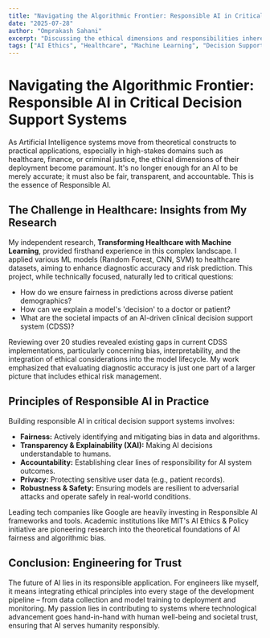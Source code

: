 ```yaml
---
title: "Navigating the Algorithmic Frontier: Responsible AI in Critical Decision Support Systems"
date: "2025-07-28"
author: "Omprakash Sahani"
excerpt: "Discussing the ethical dimensions and responsibilities inherent in deploying AI for critical decision-making, particularly in sensitive domains like healthcare."
tags: ["AI Ethics", "Healthcare", "Machine Learning", "Decision Support", "Responsible AI", "Fairness"]
---
```


# Navigating the Algorithmic Frontier: Responsible AI in Critical Decision Support Systems

As Artificial Intelligence systems move from theoretical constructs to practical applications, especially in high-stakes domains such as healthcare, finance, or criminal justice, the ethical dimensions of their deployment become paramount. It's no longer enough for an AI to be merely accurate; it must also be fair, transparent, and accountable. This is the essence of Responsible AI.

## The Challenge in Healthcare: Insights from My Research

My independent research, **Transforming Healthcare with Machine Learning**, provided firsthand experience in this complex landscape. I applied various ML models (Random Forest, CNN, SVM) to healthcare datasets, aiming to enhance diagnostic accuracy and risk prediction. This project, while technically focused, naturally led to critical questions:

* How do we ensure fairness in predictions across diverse patient demographics?
* How can we explain a model's 'decision' to a doctor or patient?
* What are the societal impacts of an AI-driven clinical decision support system (CDSS)?

Reviewing over 20 studies revealed existing gaps in current CDSS implementations, particularly concerning bias, interpretability, and the integration of ethical considerations into the model lifecycle. My work emphasized that evaluating diagnostic accuracy is just one part of a larger picture that includes ethical risk management.

## Principles of Responsible AI in Practice

Building responsible AI in critical decision support systems involves:

* **Fairness:** Actively identifying and mitigating bias in data and algorithms.
* **Transparency & Explainability (XAI):** Making AI decisions understandable to humans.
* **Accountability:** Establishing clear lines of responsibility for AI system outcomes.
* **Privacy:** Protecting sensitive user data (e.g., patient records).
* **Robustness & Safety:** Ensuring models are resilient to adversarial attacks and operate safely in real-world conditions.

Leading tech companies like Google are heavily investing in Responsible AI frameworks and tools. Academic institutions like MIT's AI Ethics & Policy initiative are pioneering research into the theoretical foundations of AI fairness and algorithmic bias.

## Conclusion: Engineering for Trust

The future of AI lies in its responsible application. For engineers like myself, it means integrating ethical principles into every stage of the development pipeline – from data collection and model training to deployment and monitoring. My passion lies in contributing to systems where technological advancement goes hand-in-hand with human well-being and societal trust, ensuring that AI serves humanity responsibly.
